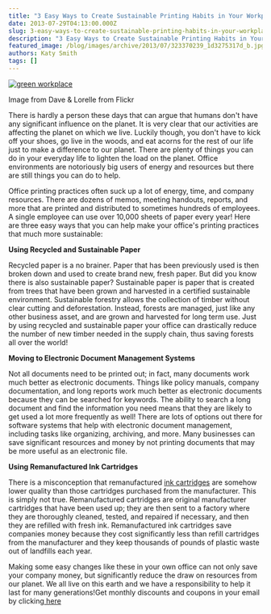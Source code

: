 ```yaml
---
title: "3 Easy Ways to Create Sustainable Printing Habits in Your Workplace"
date: 2013-07-29T04:13:00.000Z
slug: 3-easy-ways-to-create-sustainable-printing-habits-in-your-workplace
description: "3 Easy Ways to Create Sustainable Printing Habits in Your Workplace"
featured_image: /blog/images/archive/2013/07/323370239_1d3275317d_b.jpg
authors: Katy Smith
tags: []
---
```


[![green workplace ](/blog/images/archive/2013/07/323370239_1d3275317d_b-632x474.jpg)](/blog/images/archive/2013/07/323370239%5F1d3275317d%5Fb.jpg)

Image from Dave & Lorelle from Flickr

There is hardly a person these days that can argue that humans don't have any significant influence on the planet. It is very clear that our activities are affecting the planet on which we live. Luckily though, you don't have to kick off your shoes, go live in the woods, and eat acorns for the rest of our life just to make a difference to our planet. There are plenty of things you can do in your everyday life to lighten the load on the planet. Office environments are notoriously big users of energy and resources but there are still things you can do to help.

Office printing practices often suck up a lot of energy, time, and company resources. There are dozens of memos, meeting handouts, reports, and more that are printed and distributed to sometimes hundreds of employees. A single employee can use over 10,000 sheets of paper every year! Here are three easy ways that you can help make your office's printing practices that much more sustainable:

**Using Recycled and Sustainable Paper**

Recycled paper is a no brainer. Paper that has been previously used is then broken down and used to create brand new, fresh paper. But did you know there is also sustainable paper? Sustainable paper is paper that is created from trees that have been grown and harvested in a certified sustainable environment. Sustainable forestry allows the collection of timber without clear cutting and deforestation. Instead, forests are managed, just like any other business asset, and are grown and harvested for long term use. Just by using recycled and sustainable paper your office can drastically reduce the number of new timber needed in the supply chain, thus saving forests all over the world!

**Moving to Electronic Document Management Systems**

Not all documents need to be printed out; in fact, many documents work much better as electronic documents. Things like policy manuals, company documentation, and long reports work much better as electronic documents because they can be searched for keywords. The ability to search a long document and find the information you need means that they are likely to get used a lot more frequently as well! There are lots of options out there for software systems that help with electronic document management, including tasks like organizing, archiving, and more. Many businesses can save significant resources and money by not printing documents that may be more useful as an electronic file.

**Using Remanufactured Ink Cartridges**

There is a misconception that remanufactured [ink cartridges](https://www.tomatoink.com/) are somehow lower quality than those cartridges purchased from the manufacturer. This is simply not true. Remanufactured cartridges are original manufacturer cartridges that have been used up; they are then sent to a factory where they are thoroughly cleaned, tested, and repaired if necessary, and then they are refilled with fresh ink. Remanufactured ink cartridges save companies money because they cost significantly less than refill cartridges from the manufacturer and they keep thousands of pounds of plastic waste out of landfills each year.

Making some easy changes like these in your own office can not only save your company money, but significantly reduce the draw on resources from our planet. We all live on this earth and we have a responsibility to help it last for many generations!Get monthly discounts and coupons in your email by clicking[ here](https://www.tomatoink.com/welcome/subscribe)